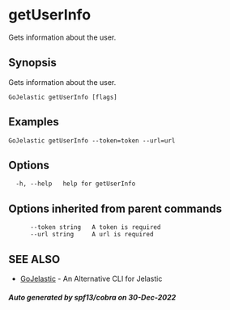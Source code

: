 #  getUserInfo

Gets information about the user.

## Synopsis

Gets information about the user.

```
GoJelastic getUserInfo [flags]
```

## Examples

```
GoJelastic getUserInfo --token=token --url=url
```

## Options

```
  -h, --help   help for getUserInfo
```

## Options inherited from parent commands

```
      --token string   A token is required
      --url string     A url is required
```

## SEE ALSO

* [GoJelastic](GoJelastic.md)	 - An Alternative CLI for Jelastic

##### Auto generated by spf13/cobra on 30-Dec-2022
